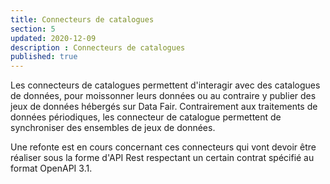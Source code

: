 ```yaml
---
title: Connecteurs de catalogues
section: 5
updated: 2020-12-09
description : Connecteurs de catalogues
published: true
---
```


Les connecteurs de catalogues permettent d'interagir avec des catalogues de données, pour moissonner leurs données ou au contraire y publier des jeux de données hébergés sur Data Fair. Contrairement aux traitements de données périodiques, les connecteur de catalogue permettent de synchroniser des ensembles de jeux de données.

Une refonte est en cours concernant ces connecteurs qui vont devoir être réaliser sous la forme d'API Rest respectant un certain contrat spécifié au format OpenAPI 3.1.
